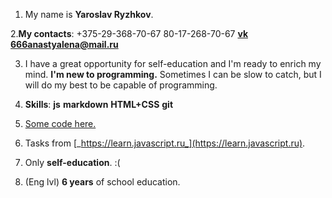    1. My name is **Yaroslav Ryzhkov**.  

   2.**My contacts**:   +375-29-368-70-67  80-17-268-70-67  [**vk**](https://vk.com/neochenkrasivyizaika)  **666anastyalena@mail.ru**
    
  
   3. I have a great opportunity for self-education and I'm ready to enrich my mind. **I'm new to programming.** Sometimes I can be slow to catch, but I will do my best to be capable of programming.    

   4. **Skills**: **js**  **markdown**  **HTML+CSS**  **git**   
  
  
   5. [Some code here.](https://github.com/Creator674/yarik_tasks)  
  

   6. Tasks from [_https://learn.javascript.ru_](https://learn.javascript.ru).  
  

   7. Only __self-education__. :(  
  

   8. (Eng lvl) **6 years** of school education.    

